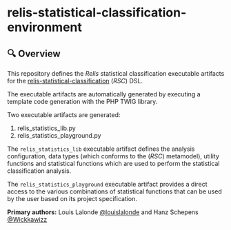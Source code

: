 # relis-statistical-classification-environment

## 🔍 Overview

This repository defines the *Relis* statistical classification executable artifacts for the [relis-statistical-classification](https://github.com/LouisLalonde/relis-statistical-classification) (*RSC*) DSL.

The executable artifacts are automatically generated by executing a template code generation with the PHP TWIG library.

Two executable artifacts are generated:

1. relis_statistics_lib.py
2. relis_statistics_playground.py

The `relis_statistics_lib` executable artifact defines the analysis configuration, data types (which conforms to the (*RSC*) metamodel), utility functions and statistical functions which are used to perform the statistical classification analysis.  

The `relis_statistics_playground` executable artifact provides a direct access to the various combinations of statistical functions that can be used by the user based on its project specification.

**Primary authors:** Louis Lalonde [@louislalonde](https://github.com/LouisLalonde) and Hanz Schepens [@Wickkawizz](https://github.com/Wickkawizz)
